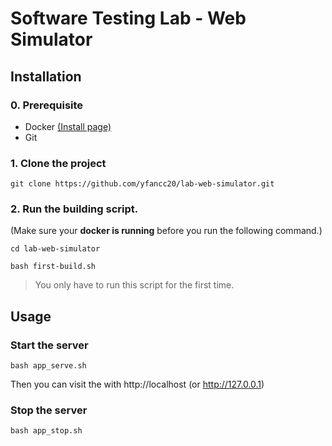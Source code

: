 # Software Testing Lab - Web Simulator


## Installation

### 0. Prerequisite
- Docker [(Install page)](https://www.docker.com/products/docker-desktop)
- Git

### 1. Clone the project
```
git clone https://github.com/yfancc20/lab-web-simulator.git
```

### 2. Run the building script.
(Make sure your **docker is running** before you run the following command.)
```
cd lab-web-simulator

bash first-build.sh
```
> You only have to run this script for the first time.


## Usage

### Start the server
```
bash app_serve.sh
```
Then you can visit the with http://localhost (or http://127.0.0.1)

### Stop the server
```
bash app_stop.sh
```